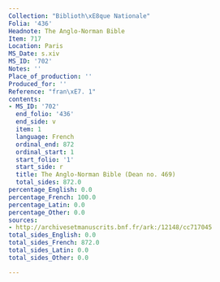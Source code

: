```yaml
---
Collection: "Biblioth\xE8que Nationale"
Folia: '436'
Headnote: The Anglo-Norman Bible
Item: 717
Location: Paris
MS_Date: s.xiv
MS_ID: '702'
Notes: ''
Place_of_production: ''
Produced_for: ''
Reference: "fran\xE7. 1"
contents:
- MS_ID: '702'
  end_folio: '436'
  end_side: v
  item: 1
  language: French
  ordinal_end: 872
  ordinal_start: 1
  start_folio: '1'
  start_side: r
  title: The Anglo-Norman Bible (Dean no. 469)
  total_sides: 872.0
percentage_English: 0.0
percentage_French: 100.0
percentage_Latin: 0.0
percentage_Other: 0.0
sources:
- http://archivesetmanuscrits.bnf.fr/ark:/12148/cc717045
total_sides_English: 0.0
total_sides_French: 872.0
total_sides_Latin: 0.0
total_sides_Other: 0.0

---
```

